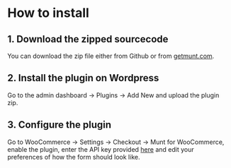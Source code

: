 # How to install
## 1. Download the zipped sourcecode
You can download the zip file either from Github or from [getmunt.com](https://getmunt.com/storage/munt-woocommerce.zip).
## 2. Install the plugin on Wordpress
Go to the admin dashboard -> Plugins -> Add New and upload the plugin zip. 
## 3. Configure the plugin
Go to WooCommerce -> Settings -> Checkout -> Munt for WooCommerce, enable the plugin, enter the API key provided [here](https://getmunt.com/dashboard/account) and edit your preferences of how the form should look like.

